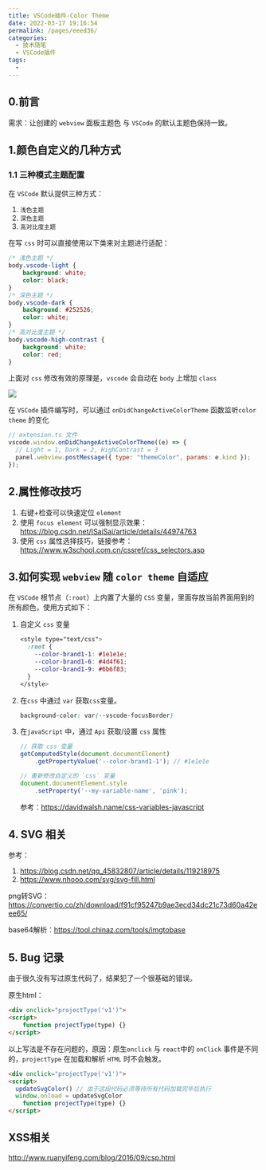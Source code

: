 ```yaml
---
title: VSCode插件-Color Theme
date: 2022-03-17 19:16:54
permalink: /pages/eeed36/
categories:
  - 技术随笔
  - VSCode插件
tags:
  - 
---
```


## 0.前言

需求：让创建的 `webview` 面板主题色 与 `VSCode` 的默认主题色保持一致。



## 1.颜色自定义的几种方式

### 1.1 三种模式主题配置

在 `VSCode` 默认提供三种方式：

1. `浅色主题`
2. `深色主题`
3. `高对比度主题`

在写 `css` 时可以直接使用以下类来对主题进行适配：

```css
/* 浅色主题 */
body.vscode-light {
	background: white;
	color: black;
}
/* 深色主题 */
body.vscode-dark {
	background: #252526;
	color: white;
}
/* 高对比度主题 */
body.vscode-high-contrast {
	background: white;
	color: red;
}
```

上面对 `css` 修改有效的原理是，`vscode` 会自动在 `body` 上增加 `class`

![](https://wjs-tik.oss-cn-shanghai.aliyuncs.com/image-20220317194743903.png)

在 `VSCode` 插件编写时，可以通过 `onDidChangeActiveColorTheme` 函数监听`color theme` 的变化

```javascript
// extension.ts 文件
vscode.window.onDidChangeActiveColorTheme((e) => {
  // Light = 1, Dark = 2, HighContrast = 3
  panel.webview.postMessage({ type: "themeColor", params: e.kind });
});
```



## 2.属性修改技巧

1. 右键+检查可以快速定位 `element`
2. 使用 `focus element` 可以强制显示效果：https://blog.csdn.net/ISaiSai/article/details/44974763
3. 使用 `css` 属性选择技巧，链接参考：https://www.w3school.com.cn/cssref/css_selectors.asp



## 3.如何实现 `webview` 随 `color theme` 自适应

在 `VSCode` 根节点（`:root`）上内置了大量的 `CSS` 变量，里面存放当前界面用到的所有颜色，使用方式如下：

1. 自定义 `css` 变量

   ```css
   <style type="text/css">
     :root {
       --color-brand1-1: #1e1e1e;
       --color-brand1-6: #4d4f61;
       --color-brand1-9: #6b6f83;
     }
   </style>
   ```

2. 在`css` 中通过 `var` 获取`css`变量。

   ```css
   background-color: var(--vscode-focusBorder)
   ```


3. 在`javaScript` 中，通过 `Api` 获取/设置 `css` 属性

   ```javascript
   // 获取 css 变量
   getComputedStyle(document.documentElement)
       .getPropertyValue('--color-brand1-1'); // #1e1e1e
   
   // 重新修改自定义的 `css` 变量
   document.documentElement.style
       .setProperty('--my-variable-name', 'pink');
   ```

   参考：https://davidwalsh.name/css-variables-javascript



## 4. SVG 相关

参考：

1. https://blog.csdn.net/qq_45832807/article/details/119218975
2. https://www.nhooo.com/svg/svg-fill.html

png转SVG：https://convertio.co/zh/download/f91cf95247b9ae3ecd34dc21c73d60a42eee65/

base64解析：https://tool.chinaz.com/tools/imgtobase



## 5. Bug 记录

由于很久没有写过原生代码了，结果犯了一个很基础的错误。

原生html：

```html
<div onclick="projectType('v1')">
<script>
	function projectType(type) {} 
</script>
```

以上写法是不存在问题的，原因：原生`onclick` 与 `react`中的 `onClick` 事件是不同的，`projectType` 在加载和解析 `HTML` 时不会触发。

```html
<div onclick="projectType('v1')">
<script>
  updateSvgColor() // 由于这段代码必须等待所有代码加载完毕后执行
  window.onload = updateSvgColor
	function projectType(type) {} 
</script>
```



## XSS相关

http://www.ruanyifeng.com/blog/2016/09/csp.html

